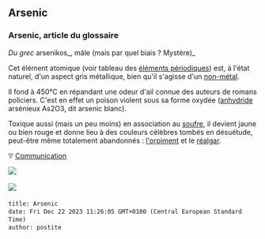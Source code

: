 ## Arsenic
### Arsenic, article du glossaire
 _Du grec_ arsenikos_, mâle (mais par quel biais ? Mystère)_

Cet élément atomique (voir tableau des [éléments périodiques](annexe1.html#as)) est, à l'état naturel, d'un aspect gris métallique, bien qu'il s'agisse d'un [non-métal](nonmetaux.html).

Il fond à 450°C en répandant une odeur d'ail connue des auteurs de romans policiers. C'est en effet un poison violent sous sa forme oxydée ([anhydride](anhydride.html) arsénieux As2O3, dit arsenic blanc).

Toxique aussi (mais un peu moins) en association au [soufre](soufre.html), il devient jaune ou bien rouge et donne lieu à des couleurs célèbres tombés en désuétude, peut-être même totalement abandonnés : [l'orpiment](jaunes.html#lorpiment) et le [réalgar](realgar.html).



![](images/flechebas.gif) [Communication](http://www.artrealite.com/annonceurs.htm) 

[![](https://cbonvin.fr/sites/regie.artrealite.com/visuels/campagne1.png)](index-2.html#20131014)

![](https://cbonvin.fr/sites/regie.artrealite.com/visuels/campagne2.png)
```
title: Arsenic
date: Fri Dec 22 2023 11:26:05 GMT+0100 (Central European Standard Time)
author: postite
```
